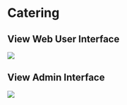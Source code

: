 # Catering

## View Web User Interface
<img src="https://github.com/ahmadsyaifuddin-99/catering/assets/77381720/2606969e-8ecf-4217-b004-80f0160a442f">

## View Admin Interface
<img src="https://github.com/ahmadsyaifuddin-99/catering/assets/77381720/c5b4bdd9-1b14-4178-adaf-95a62b8b070d">
